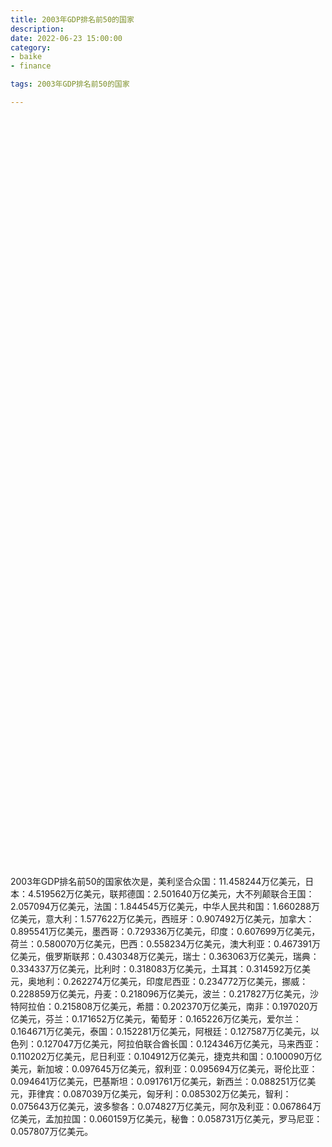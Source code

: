 ```yaml
---
title: 2003年GDP排名前50的国家
description:
date: 2022-06-23 15:00:00
category:
- baike
- finance

tags: 2003年GDP排名前50的国家

---
```


<!-- 引入刚刚下载的 ECharts 文件 -->
<script src="/assets/js/charts/echarts.min.js"></script>

<!-- 为 ECharts 准备一个定义了宽高的 DOM -->
<div id="myChart" style="width: 100%;height:1200px;"></div>

<div>
<p class="paragraph">2003年GDP排名前50的国家依次是，美利坚合众国：11.458244万亿美元，日本：4.519562万亿美元，联邦德国：2.501640万亿美元，大不列颠联合王国：2.057094万亿美元，法国：1.844545万亿美元，中华人民共和国：1.660288万亿美元，意大利：1.577622万亿美元，西班牙：0.907492万亿美元，加拿大：0.895541万亿美元，墨西哥：0.729336万亿美元，印度：0.607699万亿美元，荷兰：0.580070万亿美元，巴西：0.558234万亿美元，澳大利亚：0.467391万亿美元，俄罗斯联邦：0.430348万亿美元，瑞士：0.363063万亿美元，瑞典：0.334337万亿美元，比利时：0.318083万亿美元，土耳其：0.314592万亿美元，奥地利：0.262274万亿美元，印度尼西亚：0.234772万亿美元，挪威：0.228859万亿美元，丹麦：0.218096万亿美元，波兰：0.217827万亿美元，沙特阿拉伯：0.215808万亿美元，希腊：0.202370万亿美元，南非：0.197020万亿美元，芬兰：0.171652万亿美元，葡萄牙：0.165226万亿美元，爱尔兰：0.164671万亿美元，泰国：0.152281万亿美元，阿根廷：0.127587万亿美元，以色列：0.127047万亿美元，阿拉伯联合酋长国：0.124346万亿美元，马来西亚：0.110202万亿美元，尼日利亚：0.104912万亿美元，捷克共和国：0.100090万亿美元，新加坡：0.097645万亿美元，叙利亚：0.095694万亿美元，哥伦比亚：0.094641万亿美元，巴基斯坦：0.091761万亿美元，新西兰：0.088251万亿美元，菲律宾：0.087039万亿美元，匈牙利：0.085302万亿美元，智利：0.075643万亿美元，波多黎各：0.074827万亿美元，阿尔及利亚：0.067864万亿美元，孟加拉国：0.060159万亿美元，秘鲁：0.058731万亿美元，罗马尼亚：0.057807万亿美元。</p>
</div>

<script>
    var chartDom = document.getElementById('myChart');
    var myChart = echarts.init(chartDom);
    var option;

    option = {
        title: {
            text: ''
        },
        tooltip: {
            trigger: 'axis',
            axisPointer: {
                type: 'shadow'
            }
        },
        legend: {},
        grid: {
            left: '0%',
            right: '0%',
            bottom: '3%',
            containLabel: true
        },
        xAxis: {
            type: 'value',
            boundaryGap: [0, 0.01]
        },
        yAxis: {
            type: 'category',
            data: ["罗马尼亚", "秘鲁", "孟加拉国", "阿尔及利亚", "波多黎各", "智利", "匈牙利", "菲律宾", "新西兰", "巴基斯坦", "哥伦比亚", "叙利亚", "新加坡", "捷克共和国", "尼日利亚", "马来西亚", "阿拉伯联合酋长国", "以色列", "阿根廷", "泰国", "爱尔兰", "葡萄牙", "芬兰", "南非", "希腊", "沙特阿拉伯", "波兰", "丹麦", "挪威", "印度尼西亚", "奥地利", "土耳其", "比利时", "瑞典", "瑞士", "俄罗斯联邦", "澳大利亚", "巴西", "荷兰", "印度", "墨西哥", "加拿大", "西班牙", "意大利", "中华人民共和国", "法国", "大不列颠联合王国", "联邦德国", "日本", "美利坚合众国"]
        },
        series: [
            {
                itemStyle: {
                    color: "#00868B"
                },
                name: '（单位：万亿美元）',
                type: 'bar',
                data: [0.057807, 0.058731, 0.060159, 0.067864, 0.074827, 0.075643, 0.085302, 0.087039, 0.088251, 0.091761, 0.094641, 0.095694, 0.097645, 0.100090, 0.104912, 0.110202, 0.124346, 0.127047, 0.127587, 0.152281, 0.164671, 0.165226, 0.171652, 0.197020, 0.202370, 0.215808, 0.217827, 0.218096, 0.228859, 0.234772, 0.262274, 0.314592, 0.318083, 0.334337, 0.363063, 0.430348, 0.467391, 0.558234, 0.580070, 0.607699, 0.729336, 0.895541, 0.907492, 1.577622, 1.660288, 1.844545, 2.057094, 2.501640, 4.519562, 11.458244]
            }
        ]
    };

    option && myChart.setOption(option);

</script>
